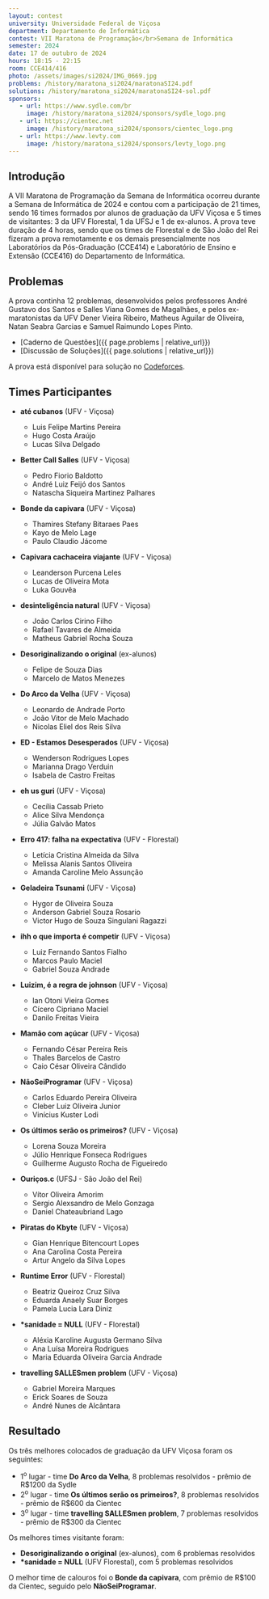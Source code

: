 ```yaml
---
layout: contest
university: Universidade Federal de Viçosa
department: Departamento de Informática
contest: VII Maratona de Programação</br>Semana de Informática
semester: 2024
date: 17 de outubro de 2024
hours: 18:15 - 22:15
room: CCE414/416
photo: /assets/images/si2024/IMG_0669.jpg
problems: /history/maratona_si2024/maratonaSI24.pdf
solutions: /history/maratona_si2024/maratonaSI24-sol.pdf
sponsors:
   - url: https://www.sydle.com/br
     image: /history/maratona_si2024/sponsors/sydle_logo.png
   - url: https://cientec.net
     image: /history/maratona_si2024/sponsors/cientec_logo.png
   - url: https://www.levty.com
     image: /history/maratona_si2024/sponsors/levty_logo.png
---
```


## **Introdução**

A VII Maratona de Programação da Semana de Informática ocorreu durante a Semana de Informática de 2024 e contou com a participação de 21 times, sendo 16 times formados por alunos de graduação da UFV Viçosa e 5 times de visitantes: 3 da UFV Florestal, 1 da UFSJ e 1 de ex-alunos. A prova teve duração de 4 horas, sendo que os times de Florestal e de São João del Rei fizeram a prova remotamente e os demais presencialmente nos Laboratórios da Pós-Graduação (CCE414) e Laboratório de Ensino e Extensão (CCE416) do Departamento de Informática.


<!--
## **Organizadores**

O evento foi organizado pelos seguintes professores do [Departamento de Informática](https://www2.dpi.ufv.br/) (DPI) da UFV:

- André Gustavo dos Santos
- Salles Viana Gomes de Magalhães
-->

## **Problemas**

A prova continha 12 problemas, desenvolvidos pelos professores André Gustavo dos Santos e Salles Viana Gomes de Magalhães, e pelos ex-maratonistas da UFV Dener Vieira Ribeiro, Matheus Aguilar de Oliveira, Natan Seabra Garcias e Samuel Raimundo Lopes Pinto. 

- [Caderno de Questões]({{ page.problems | relative_url}})
- [Discussão de Soluções]({{ page.solutions | relative_url}})

A prova está disponível para solução no [Codeforces](https://codeforces.com/group/ZUukhOS6Bj/contest/559497).

## **Times Participantes**
- **até cubanos** (UFV - Viçosa)
    - Luis Felipe Martins Pereira
    - Hugo Costa Araújo
    - Lucas Silva Delgado

- **Better Call Salles** (UFV - Viçosa)
    - Pedro Fiorio Baldotto
    - André Luiz Feijó dos Santos
    - Natascha Siqueira Martinez Palhares

- **Bonde da capivara** (UFV - Viçosa)
    - Thamires Stefany Bitaraes Paes
    - Kayo de Melo Lage
    - Paulo Claudio Jácome

- **Capivara cachaceira viajante** (UFV - Viçosa)
    - Leanderson Purcena Leles
    - Lucas de Oliveira Mota
    - Luka Gouvêa

- **desinteligência natural** (UFV - Viçosa)
    - João Carlos Cirino Filho
    - Rafael Tavares de Almeida
    - Matheus Gabriel Rocha Souza

- **Desoriginalizando o original** (ex-alunos)
    - Felipe de Souza Dias
    - Marcelo de Matos Menezes

- **Do Arco da Velha** (UFV - Viçosa)
    - Leonardo de Andrade Porto
    - João Vitor de Melo Machado
    - Nicolas Eliel dos Reis Silva

- **ED - Estamos Desesperados** (UFV - Viçosa)
    - Wenderson Rodrigues Lopes
    - Marianna Drago Verduin
    - Isabela de Castro Freitas

- **eh us guri** (UFV - Viçosa)
    - Cecília Cassab Prieto
    - Alice Silva Mendonça
    - Júlia Galvão Matos

- **Erro 417: falha na expectativa** (UFV - Florestal)
    - Letícia Cristina Almeida da Silva 
    - Melissa Alanis Santos Oliveira 
    - Amanda Caroline Melo Assunção

- **Geladeira Tsunami** (UFV - Viçosa)
    - Hygor de Oliveira Souza
    - Anderson Gabriel Souza Rosario
    - Victor Hugo de Souza Singulani Ragazzi

- **ihh o que importa é competir** (UFV - Viçosa)
    - Luiz Fernando Santos Fialho 
    - Marcos Paulo Maciel 
    - Gabriel Souza Andrade

- **Luizim, é a regra de johnson** (UFV - Viçosa)
    - Ian Otoni Vieira Gomes
    - Cícero Cipriano Maciel
    - Danilo Freitas Vieira

- **Mamão com açúcar** (UFV - Viçosa)
    - Fernando César Pereira Reis
    - Thales Barcelos de Castro
    - Caio César Oliveira Cândido

- **NãoSeiProgramar** (UFV - Viçosa)
    - Carlos Eduardo Pereira Oliveira
    - Cleber Luiz Oliveira Junior
    - Vinícius Kuster Lodi

- **Os últimos serão os primeiros?** (UFV - Viçosa)
    - Lorena Souza Moreira
    - Júlio Henrique Fonseca Rodrigues
    - Guilherme Augusto Rocha de Figueiredo   

- **Ouriços.c** (UFSJ - São João del Rei)
    - Vítor Oliveira Amorim
    - Sergio Alexsandro de Melo Gonzaga
    - Daniel Chateaubriand Lago

- **Piratas do Kbyte** (UFV - Viçosa)
    - Gian Henrique Bitencourt Lopes
    - Ana Carolina Costa Pereira 
    - Artur Angelo da Silva Lopes

- **Runtime Error** (UFV - Florestal)
    - Beatriz Queiroz Cruz Silva
    - Eduarda Anaely Suar Borges
    - Pamela Lucia Lara Diniz

- __*sanidade = NULL__ (UFV - Florestal)
    - Aléxia Karoline Augusta Germano Silva
    - Ana Luísa Moreira Rodrigues
    - Maria Eduarda Oliveira Garcia Andrade

- **travelling SALLESmen problem** (UFV - Viçosa)
    - Gabriel Moreira Marques
    - Erick Soares de Souza
    - André Nunes de Alcântara





## **Resultado**

Os três melhores colocados de graduação da UFV Viçosa foram os seguintes:
- 1<sup>o</sup>  lugar - time **Do Arco da Velha**, 8 problemas resolvidos - prêmio de R$1200 da Sydle
- 2<sup>o</sup>  lugar -  time **Os últimos serão os primeiros?**, 8 problemas resolvidos - prêmio de R$600 da Cientec
- 3<sup>o</sup>  lugar -  time **travelling SALLESmen problem**, 7 problemas resolvidos - prêmio de R$300 da Cientec

Os melhores times visitante foram:
- **Desoriginalizando o original** (ex-alunos), com 6 problemas resolvidos
- __*sanidade = NULL__ (UFV Florestal), com 5 problemas resolvidos

O melhor time de calouros foi o **Bonde da capivara**, com prêmio de R$100 da Cientec, seguido pelo **NãoSeiProgramar**.

